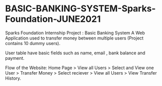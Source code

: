 # BASIC-BANKING-SYSTEM-Sparks-Foundation-JUNE2021
Sparks Foundation Internship Project : Basic Banking System A Web Application used to transfer money between multiple users (Project contains 10 dummy users).

User table have basic fields such as name, email , bank balance and payment.

Flow of the Website: Home Page > View all Users > Select and View one User > Transfer Money > Select reciever > View all Users > View Transfer History.
